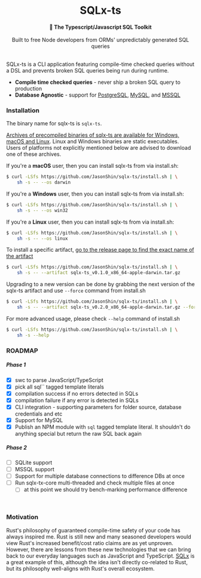 <h1 align="center">SQLx-ts</h1>
<div align="center">
 <strong>
   🧰 The Typescript/Javascript SQL Toolkit
 </strong>
</div>

<br />

<div align="center">
Built to free Node developers from ORMs' unpredictably generated SQL queries
</div>

<br />

SQLx-ts is a CLI application featuring compile-time checked queries without a DSL and prevents broken SQL queries being run during runtime.

- **Compile time checked queries** - never ship a broken SQL query to production
- **Database Agnostic** - support for [PostgreSQL](http://postgresql.org/), [MySQL](https://www.mysql.com/), and [MSSQL](https://www.microsoft.com/en-us/sql-server)

### Installation

The binary name for sqlx-ts is `sqlx-ts`.

[Archives of precompiled binaries of sqlx-ts are available for Windows, macOS and Linux](https://github.com/JasonShin/sqlx-ts/releases). Linux and Windows binaries are static executables. Users of platforms not explicitly mentioned below are advised to download one of these archives.

If you're a **macOS** user, then you can install sqlx-ts from via install.sh:

```bash
$ curl -LSfs https://github.com/JasonShin/sqlx-ts/install.sh | \
    sh -s -- --os darwin
```

If you're a **Windows** user, then you can install sqlx-ts from via install.sh:

```bash
$ curl -LSfs https://github.com/JasonShin/sqlx-ts/install.sh | \
    sh -s -- --os win32
```

If you're a **Linux** user, then you can install sqlx-ts from via install.sh:

```bash
$ curl -LSfs https://github.com/JasonShin/sqlx-ts/install.sh | \
    sh -s -- --os linux
```

To install a specific artifact, [go to the release page to find the exact name of the artifact](https://github.com/JasonShin/sqlx-ts/releases)

```bash
$ curl -LSfs https://github.com/JasonShin/sqlx-ts/install.sh | \
    sh -s -- --artifact sqlx-ts_v0.1.0_x86_64-apple-darwin.tar.gz
```

Upgrading to a new version can be done by grabbing the next version of the sqlx-ts artifact and use `--force` command from install.sh

```bash
$ curl -LSfs https://github.com/JasonShin/sqlx-ts/install.sh | \
    sh -s -- --artifact sqlx-ts_v0.2.0_x86_64-apple-darwin.tar.gz --force
```

For more advanced usage, please check `--help` command of install.sh

```bash
$ curl -LSfs https://github.com/JasonShin/sqlx-ts/install.sh | \
    sh -s --help
```

### ROADMAP

##### Phase 1

- [x] swc to parse JavaScript/TypeScript
- [x] pick all sql`` tagged template literals
- [x] compilation success if no errors detected in SQLs
- [x] compilation failure if any error is detected in SQLs
- [x] CLI integration - supporting parameters for folder source, database credentials and etc
- [x] Support for MySQL
- [x] Publish an NPM module with `sql` tagged template literal. It shouldn't do anything special but return the raw SQL back again

##### Phase 2

- [ ] SQLite support
- [ ] MSSQL support
- [ ] Support for multiple database connections to difference DBs at once
- [ ] Run sqlx-tx-core multi-threaded and check multiple files at once
  - [ ] at this point we should try bench-marking performance difference

<br />

### Motivation

Rust's philosophy of guaranteed compile-time safety of your code has always inspired me. Rust is still new and many seasoned developers would view Rust's increased benefit/cost ratio claims are as yet unproven. However, there are lessons from these new technologies that we can bring back to our everyday languages such as JavaScript and TypeScript. [SQLx](https://github.com/launchbadge/sqlx) is a great example of this, although the idea isn't directly co-related to Rust, but its philosophy well-aligns with Rust's overall ecosystem.
